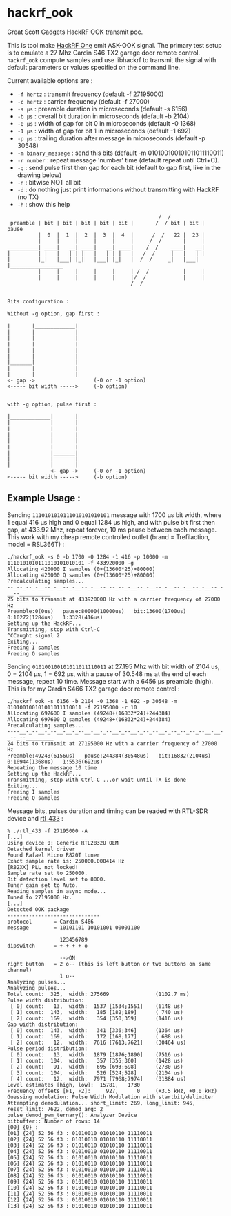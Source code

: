# hackrf_ook
Great Scott Gadgets HackRF OOK transmit poc.

This is tool make [HackRF One](https://greatscottgadgets.com/hackrf) emit ASK-OOK signal. The primary test setup is to emulate a 27 Mhz Cardin S46 TX2 garage door remote control.
`hackrf_ook` compute samples and use libhackrf to transmit the signal with default parameters or values specified on the command line.

Current available options are :

- `-f hertz` : transmit frequency (default -f 27195000)
- `-c hertz` : carrier frequency (default -f 27000)
- `-s µs` : preamble duration in microseconds (default -s 6156)
- `-b µs` : overall bit duration in microseconds (default -b 2104)
- `-0 µs` : width of gap for bit 0 in microseconds (default -0 1368)
- `-1 µs` : width of gap for bit 1 in microseconds (default -1 692)
- `-p µs` : trailing duration after message in microseconds (default -p 30548)
- `-m binary_message` : send this bits  (default -m 010100100101011011110011)
- `-r number` : repeat message 'number' time (default repeat until Ctrl+C).
- `-g` : send pulse first then gap for each bit (default to gap first, like in the drawing below)
- `-n` : bitwise NOT all bit
- `-d` : do nothing just print informations without transmitting with HackRF (no TX)
- `-h` : show this help

```
                                                 /  /
 preamble | bit | bit | bit | bit | bit |       /  / bit | bit |     pause
          |  0  |  1  |  2  |  3  |  4  |      /  /   22 |  23 |
          |     |     |     |     |     |     /  /       |     |
__________| ____|   __| ____|   __| ____|    /  /    ____|   __|
|         | |   |   | | |   |   | | |   |   /  /     |   |   | |
|         |_|   |___| |_|   |___| |_|   |  /  /     _|   |___| |_________________
          |     |     |     |     |     | /  /           |     |
          |     |     |     |     |     |/  /            |     |
                                        /  /


Bits configuration :

Without -g option, gap first :

|       |_____________|
|       |             |
|       |             |
|       |             |
|       |             |
|       |             |
|_______|             |
|       |             |
|       |             |
<- gap ->                   (-0 or -1 option)
<----- bit width ----->     (-b option)


with -g option, pulse first :

|_____________|       |
|             |       |
|             |       |
|             |       |
|             |       |
|             |       |
|             |_______|
|             |       |
|             |       |
              <- gap ->     (-0 or -1 option)
<----- bit width ----->     (-b option)
```

## Example Usage :

Sending `1110101010111010101010101` message with 1700 µs bit width, where 1 equal 416 µs high and 0 equal 1284 µs high, and with pulse bit first then gap, at 433.92 Mhz, repeat forever, 10 ms pause between each message. This work with my cheap remote controlled outlet (brand = Trefilaction, model = RSL366T) :

```
./hackrf_ook -s 0 -b 1700 -0 1284 -1 416 -p 10000 -m 1110101010111010101010101 -f 433920000 -g
Allocating 420000 I samples (0+(13600*25)+80000)
Allocating 420000 Q samples (0+(13600*25)+80000)
Precalculating samples...
--_--_--_-__--_-__--_-__--_-__--_--_--_-__--_-__--_-__--_-__--_-__--_-__--__________
25 bits to transmit at 433920000 Hz with a carrier frequency of 27000 Hz
Preamble:0(0us)   pause:80000(10000us)   bit:13600(1700us)   0:10272(1284us)   1:3328(416us)
Setting up the HackRF...
Transmitting, stop with Ctrl-C
^CCaught signal 2
Exiting...
Freeing I samples
Freeing Q samples
```

Sending `010100100101011011110011` at 27.195 Mhz with bit width of 2104 us, 0 = 2104 µs, 1 = 692 µs, with a pause of 30.548 ms at the end of each message, repeat 10 time. Message start with a 6456 µs preamble (high). This is for my Cardin S466 TX2 garage door remote control :

```
./hackrf_ook -s 6156 -b 2104 -0 1368 -1 692 -p 30548 -m 010100100101011011110011 -f 27195000 -r 10
Allocating 697600 I samples (49248+(16832*24)+244384)
Allocating 697600 Q samples (49248+(16832*24)+244384)
Precalculating samples...
----__-_--__-_--__-__-_--__-__-_--__-_--__-_--_--__-_--_--_--_--__-__-_--_--_________
24 bits to transmit at 27195000 Hz with a carrier frequency of 27000 Hz
Preamble:49248(6156us)   pause:244384(30548us)   bit:16832(2104us)   0:10944(1368us)   1:5536(692us)
Repeating the message 10 time
Setting up the HackRF...
Transmitting, stop with Ctrl-C ...or wait until TX is done
Exiting...
Freeing I samples
Freeing Q samples
```

Message bits, pulses duration and timing can be readed with RTL-SDR device and [rtl_433](https://github.com/merbanan/rtl_433) :

```
% ./rtl_433 -f 27195000 -A
[...]
Using device 0: Generic RTL2832U OEM
Detached kernel driver
Found Rafael Micro R820T tuner
Exact sample rate is: 250000.000414 Hz
[R82XX] PLL not locked!
Sample rate set to 250000.
Bit detection level set to 8000.
Tuner gain set to Auto.
Reading samples in async mode...
Tuned to 27195000 Hz.
[...]
Detected OOK package
------------------------------
protocol       = Cardin S466
message        = 10101101 10101001 00001100 

                 123456789
dipswitch      = +-+-+-+-o

                 -->ON
right button   = 2 o-- (this is left button or two buttons on same channel)
                 1 o--
Analyzing pulses...
Analyzing pulses...
Total count:  325,  width: 275669               (1102.7 ms)
Pulse width distribution:
 [ 0] count:   13,  width:  1537 [1534;1551]    (6148 us)
 [ 1] count:  143,  width:   185 [182;189]      ( 740 us)
 [ 2] count:  169,  width:   354 [350;359]      (1416 us)
Gap width distribution:
 [ 0] count:  143,  width:   341 [336;346]      (1364 us)
 [ 1] count:  169,  width:   172 [168;177]      ( 688 us)
 [ 2] count:   12,  width:  7616 [7613;7621]    (30464 us)
Pulse period distribution:
 [ 0] count:   13,  width:  1879 [1876;1890]    (7516 us)
 [ 1] count:  104,  width:   357 [355;360]      (1428 us)
 [ 2] count:   91,  width:   695 [693;698]      (2780 us)
 [ 3] count:  104,  width:   526 [524;528]      (2104 us)
 [ 4] count:   12,  width:  7971 [7968;7974]    (31884 us)
Level estimates [high, low]:  15781,   1730
Frequency offsets [F1, F2]:     927,      0     (+3.5 kHz, +0.0 kHz)
Guessing modulation: Pulse Width Modulation with startbit/delimiter
Attempting demodulation... short_limit: 269, long_limit: 945, reset_limit: 7622, demod_arg: 2
pulse_demod_pwm_ternary(): Analyzer Device 
bitbuffer:: Number of rows: 14 
[00] {0} : 
[01] {24} 52 56 f3 : 01010010 01010110 11110011 
[02] {24} 52 56 f3 : 01010010 01010110 11110011 
[03] {24} 52 56 f3 : 01010010 01010110 11110011 
[04] {24} 52 56 f3 : 01010010 01010110 11110011 
[05] {24} 52 56 f3 : 01010010 01010110 11110011 
[06] {24} 52 56 f3 : 01010010 01010110 11110011 
[07] {24} 52 56 f3 : 01010010 01010110 11110011 
[08] {24} 52 56 f3 : 01010010 01010110 11110011 
[09] {24} 52 56 f3 : 01010010 01010110 11110011 
[10] {24} 52 56 f3 : 01010010 01010110 11110011 
[11] {24} 52 56 f3 : 01010010 01010110 11110011 
[12] {24} 52 56 f3 : 01010010 01010110 11110011 
[13] {24} 52 56 f3 : 01010010 01010110 11110011 
```
